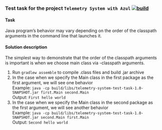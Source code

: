 ### Test task for the project `Telemetry System with Azul` [![build](https://github.com/mandelshtamd/telemetry-system-test-task/actions/workflows/gradle.yml/badge.svg)](https://github.com/mandelshtamd/telemetry-system-test-task/actions/workflows/gradle.yml)

#### Task
Java program’s behavior may vary depending on the order of the classpath arguments in the command line that launches it.

#### Solution description
The simplest way to demonstrate that the order of the classpath arguments is important is when we choose 
main class via -classpath arguments.

1. Run `gradlew assemble` to compile .class files and build .jar archive
2. In the case when we specify the Main class in the first package as the first argument, 
   we will see one behavior  
Example: `java -cp build/libs/telemetry-system-test-task-1.0-SNAPSHOT.jar first.Main second.Main`  
Output: `First hello world`  
3. In the case when we specify the Main class in the second package as the first argument,
   we will see another behavior  
Example: `java -cp build/libs/telemetry-system-test-task-1.0-SNAPSHOT.jar second.Main first.Main`  
Output: `Second hello world`

